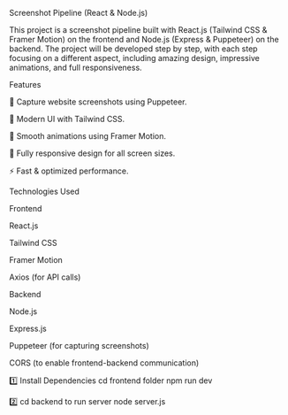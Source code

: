Screenshot Pipeline (React & Node.js)

This project is a screenshot pipeline built with React.js (Tailwind CSS & Framer Motion) on the frontend and Node.js (Express & Puppeteer) on the backend. The project will be developed step by step, with each step focusing on a different aspect, including amazing design, impressive animations, and full responsiveness.

Features

📸 Capture website screenshots using Puppeteer.

🎨 Modern UI with Tailwind CSS.

🚀 Smooth animations using Framer Motion.

📱 Fully responsive design for all screen sizes.

⚡ Fast & optimized performance.

Technologies Used

Frontend

React.js

Tailwind CSS

Framer Motion

Axios (for API calls)

Backend

Node.js

Express.js

Puppeteer (for capturing screenshots)

CORS (to enable frontend-backend communication)


1️⃣ Install Dependencies
 cd frontend folder
 npm run dev


2️⃣ cd backend to run server
 node server.js



